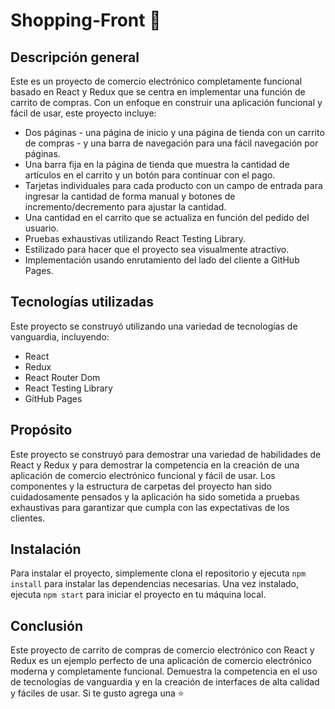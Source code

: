 # Shopping-Front 🛒

## Descripción general

Este es un proyecto de comercio electrónico completamente funcional basado en React y Redux que se centra en implementar una función de carrito de compras. Con un enfoque en construir una aplicación funcional y fácil de usar, este proyecto incluye:

- Dos páginas - una página de inicio y una página de tienda con un carrito de compras - y una barra de navegación para una fácil navegación por páginas.
- Una barra fija en la página de tienda que muestra la cantidad de artículos en el carrito y un botón para continuar con el pago.
- Tarjetas individuales para cada producto con un campo de entrada para ingresar la cantidad de forma manual y botones de incremento/decremento para ajustar la cantidad.
- Una cantidad en el carrito que se actualiza en función del pedido del usuario.
- Pruebas exhaustivas utilizando React Testing Library.
- Estilizado para hacer que el proyecto sea visualmente atractivo.
- Implementación usando enrutamiento del lado del cliente a GitHub Pages.

## Tecnologías utilizadas

Este proyecto se construyó utilizando una variedad de tecnologías de vanguardia, incluyendo:

- React
- Redux
- React Router Dom
- React Testing Library
- GitHub Pages

## Propósito

Este proyecto se construyó para demostrar una variedad de habilidades de React y Redux y para demostrar la competencia en la creación de una aplicación de comercio electrónico funcional y fácil de usar. Los componentes y la estructura de carpetas del proyecto han sido cuidadosamente pensados y la aplicación ha sido sometida a pruebas exhaustivas para garantizar que cumpla con las expectativas de los clientes.

## Instalación

Para instalar el proyecto, simplemente clona el repositorio y ejecuta `npm install` para instalar las dependencias necesarias. Una vez instalado, ejecuta `npm start` para iniciar el proyecto en tu máquina local.

## Conclusión

Este proyecto de carrito de compras de comercio electrónico con React y Redux es un ejemplo perfecto de una aplicación de comercio electrónico moderna y completamente funcional. Demuestra la competencia en el uso de tecnologías de vanguardia y en la creación de interfaces de alta calidad y fáciles de usar. Si te gusto agrega una ⭐
